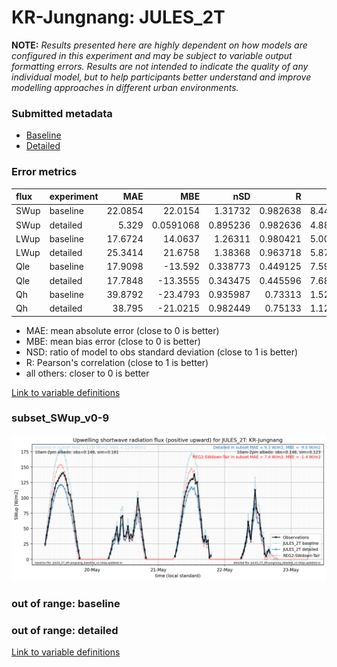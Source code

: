# KR-Jungnang: JULES_2T

**NOTE:** *Results presented here are highly dependent on how models are configured in this experiment and may be subject to variable output formatting errors. Results are not intended to indicate the quality of any individual model, but to help participants better understand and improve modelling approaches in different urban environments.*

### Submitted metadata

- [Baseline](JULES_2T_KR-Jungnang_baseline_attrs.md)
- [Detailed](JULES_2T_KR-Jungnang_detailed_attrs.md)

### Error metrics

| flux   | experiment   |     MAE |         MBE |      nSD |        R |     5th |     95th |     RMSE |    cRMSE |       AMBE |     1-nSD |       1-R |   nSkewness |   nKurtosis |   Overlap |
|:-------|:-------------|--------:|------------:|---------:|---------:|--------:|---------:|---------:|---------:|-----------:|----------:|----------:|------------:|------------:|----------:|
| SWup   | baseline     | 22.0854 |  22.0154    | 1.31732  | 0.982638 | 8.44441 | 42.9608  | 25.3463  | 0.382667 | 22.0154    | 0.317317  | 0.0173619 |   0.0592641 |  0.0073694  | 0.185331  |
| SWup   | detailed     |  5.329  |   0.0591068 | 0.895236 | 0.982636 | 4.88891 |  4.26943 |  6.73212 | 0.205099 |  0.0591068 | 0.104765  | 0.0173641 |   0.0595297 |  0.00786576 | 0.115135  |
| LWup   | baseline     | 17.6724 |  14.0637    | 1.26311  | 0.980421 | 5.00452 | 59.7985  | 27.2566  | 0.344511 | 14.0637    | 0.26311   | 0.0195787 |   1.39137   |  0.741655   | 0.0816118 |
| LWup   | detailed     | 25.3414 |  21.6758    | 1.38368  | 0.963718 | 5.87091 | 87.7855  | 40.089   | 0.497608 | 21.6758    | 0.383675  | 0.0362822 |   1.90416   |  1.06694    | 0.0962258 |
| Qle    | baseline     | 17.9098 | -13.592     | 0.338773 | 0.449125 | 7.59579 | 56.1817  | 29.0139  | 0.900258 | 13.592     | 0.661228  | 0.550875  |   1.6832    |  2.69981    | 0.486704  |
| Qle    | detailed     | 17.7848 | -13.3555    | 0.343475 | 0.445596 | 7.68644 | 56.1472  | 28.9237  | 0.90104  | 13.3555    | 0.656526  | 0.554404  |   1.72658   |  2.82168    | 0.443055  |
| Qh     | baseline     | 39.8792 | -23.4793    | 0.935987 | 0.73313  | 1.52861 | 22.8039  | 59.2445  | 0.709698 | 23.4793    | 0.0640159 | 0.26687   |   0.356397  |  1.33639    | 0.268992  |
| Qh     | detailed     | 38.795  | -21.0215    | 0.982449 | 0.75133  | 1.12004 | 12.4106  | 57.5663  | 0.699228 | 21.0215    | 0.0175534 | 0.24867   |   0.345543  |  1.27577    | 0.278443  |

 - MAE: mean absolute error (close to 0 is better)
 - MBE: mean bias error (close to 0 is better)
 - NSD: ratio of model to obs standard deviation (close to 1 is better)
 - R: Pearson's correlation (close to 1 is better)
 - all others: closer to 0 is better

[Link to variable definitions](../modelattrs/variable_definitions.md)

### <a name="subset_swup_v0-9"></a>subset_SWup_v0-9
[![JULES_2T_KR-Jungnang_subset_SWup_v0-9.png](JULES_2T_KR-Jungnang_subset_SWup_v0-9.png)](JULES_2T_KR-Jungnang_subset_SWup_v0-9.png)

### out of range: baseline


### out of range: detailed



[Link to variable definitions](../modelattrs/variable_definitions.md)

